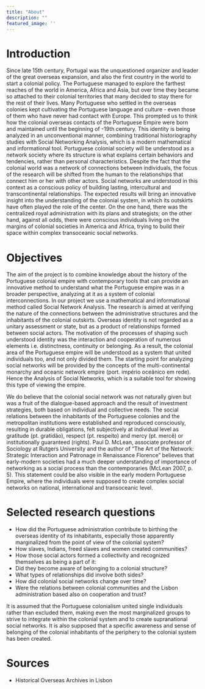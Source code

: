 ```yaml
---
title: "About"
description: ""
featured_image: ''
---
```


# Introduction

Since late 15th  century, Portugal was the unquestioned organizer and leader of the great overseas expansion, and also the first country in the world to start a colonial policy. The Portuguese managed to explore the farthest reaches of the world in America, Africa and Asia, but over time they became so attached to their colonial territories that many decided to stay there for the rest of their lives. Many Portuguese who settled in the overseas colonies kept cultivating the Portuguese language and culture - even those of them who have never had contact with Europe. This prompted us to think how the colonial overseas contacts of the Portuguese Empire were born and maintained until the beginning of -19th century. This identity is being analyzed in an unconventional manner, combining traditional historiography studies with Social Networking Analysis, which is a modern mathematical and informational tool. Portuguese colonial society will be understood as a network society where its structure is what explains certain behaviors and tendencies, rather than personal characteristics. Despite the fact that the colonial world was a network of connections between individuals, the focus of the research will be shifted from the human to the relationships that connect him or her with other actors. Social networks are understood in this context as a conscious policy of building lasting, intercultural and transcontinental relationships. The expected results will bring an innovative insight into the understanding of the colonial system, in which its outskirts have often played the role of the center. On the one hand, there was the centralized royal administration with its plans and strategists; on the other hand, against all odds, there were conscious individuals living on the margins of colonial societies in America and Africa, trying to build their space within complex transoceanic social networks.

# Objectives

The aim of the project is to combine knowledge about the history of the Portuguese colonial empire with contemporary tools that can provide an innovative method to understand what the Portuguese empire was in a broader perspective, analyzing at it as a system of colonial interconnections. In our project we use a mathematical and informational method called Social Network Analysis. The research is aimed at verifying the nature of the connections between the administrative structures and the inhabitants of the colonial outskirts. Overseas identity is not regarded as a unitary assessment or state, but as a product of relationships formed between social actors. The motivation of the processes of shaping such understood identity was the interaction and cooperation of numerous elements i.e. distinctness, continuity or belonging. As a result, the colonial area of the Portuguese empire will be understood as a system that united individuals too, and not only divided them. The starting point for analyzing social networks will be provided by the concepts of the multi-continental monarchy and oceanic network empire (port. império oceânico em rede). Hence the Analysis of Social Networks, which is a suitable tool for showing this type of viewing the empire.

We do believe that the colonial social network was not naturally given but was a fruit of the dialogue-based approach and the result of investment strategies, both based on individual and collective needs. The social relations between the inhabitants of the Portuguese colonies and the metropolitan institutions were established and reproduced consciously, resulting in durable obligations, felt subjectively at individual level as gratitude (pt. gratidão), respect (pt. respeito) and mercy (pt. mercê) or institutionally guaranteed (rights).  Paul D. McLean, associate professor of Sociology at Rutgers University and the author of “The Art of the Network: Strategic Interaction and Patronage in Renaissance Florence” believes that early-modern societies had a much deeper understanding of importance of networking as a social process than the contemporaries (McLean 2007, p. 5). This statement could be also visible in the early modern Portuguese Empire, where the individuals were supposed to create complex social networks on national, international and transoceanic level.

# Selected research questions

- How did the Portuguese administration contribute to birthing the overseas identity of its inhabitants, especially those apparently marginalized from the point of view of the colonial system?
- How slaves, Indians, freed slaves and women created communities?
- How those social actors formed a collectivity and recognized themselves as being a part of it:
- Did they become aware of belonging to a colonial structure?
- What types of relationships did involve both sides?
- How did colonial social networks change over time?
- Were the relations between colonial communities and the Lisbon administration based also on cooperation and trust?

It is assumed that the Portuguese colonialism united single individuals rather than excluded them, making even the most marginalized groups to strive to integrate within the colonial system and to create supranational social networks. It is also supposed that a specific awareness and sense of belonging of the colonial inhabitants of the periphery to the colonial system has been created.

# Sources

- Historical Overseas Archives in Lisbon

